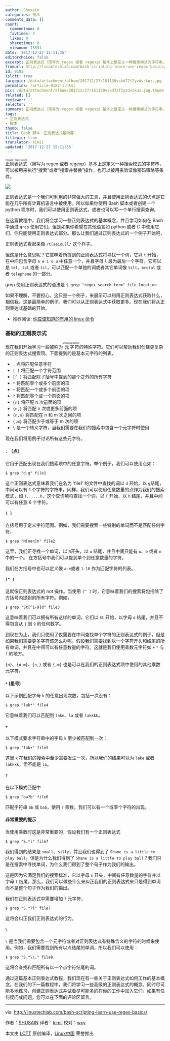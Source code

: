 ```yaml
---
author: Shusain
categories: 技术
comments_data: []
count:
  commentnum: 0
  favtimes: 3
  likes: 0
  sharetimes: 0
  viewnum: 15851
date: '2017-12-27 15:11:35'
editorchoice: false
excerpt: 正则表达式（简写为 regex 或者 regexp）基本上是定义一种搜索模式的字符串，可以被用来执行“搜索”或者“搜索并替换”操作，也可以被用来验证像密码策略等条件。
fromurl: http://linuxtechlab.com/bash-scripting-learn-use-regex-basics/
id: 9182
islctt: true
largepic: /data/attachment/album/201712/27/151130vskd72f2yzdvskuz.jpg
permalink: /article-9182-1.html
pic: /data/attachment/album/201712/27/151130vskd72f2yzdvskuz.jpg.thumb.jpg
related: []
reviewer: ''
selector: ''
summary: 正则表达式（简写为 regex 或者 regexp）基本上是定义一种搜索模式的字符串，可以被用来执行“搜索”或者“搜索并替换”操作，也可以被用来验证像密码策略等条件。
tags:
- 正则表达式
- 脚本
thumb: false
title: Bash 脚本：正则表达式基础篇
titlepic: true
translator: kimii
updated: '2017-12-27 15:11:35'
---
```


<ruby> 正则表达式 <rt>  Regular expressions </rt></ruby>（简写为 regex 或者 regexp）基本上是定义一种搜索模式的字符串，可以被用来执行“搜索”或者“搜索并替换”操作，也可以被用来验证像密码策略等条件。


![](/data/attachment/album/201712/27/151130vskd72f2yzdvskuz.jpg)


正则表达式是一个我们可利用的非常强大的工具，并且使用正则表达式的优点是它能在几乎所有计算机语言中被使用。所以如果你使用 Bash 脚本或者创建一个 python 程序时，我们可以使用正则表达式，或者也可以写一个单行搜索查询。


在这篇教程中，我们将会学习一些正则表达式的基本概念，并且学习如何在 Bash 中通过 `grep` 使用它们，但是如果你希望在其他语言如 python 或者 C 中使用它们，你只能使用正则表达式部分。那么让我们通过正则表达式的一个例子开始吧，


正则表达式看起来像 `/t[aeiou]l/` 这个样子。


但这是什么意思呢？它意味着所提到的正则表达式将寻找一个词，它以 `t` 开始，在中间包含字母 `a e i o u` 中任意一个，并且字母 `l` 最为最后一个字符。它可以是 `tel`，`tal` 或者 `til`，可以匹配一个单独的词或者其它单词像 `tilt`，`brutal` 或者 `telephone` 的一部分。


grep 使用正则表达式的语法是 `$ grep "regex_search_term" file_location`


如果不理解，不要担心，这只是一个例子，来展示可以利用正则表达式获取什么，相信我，这是最简单的例子。我们可以从正则表达式中获取更多。现在我们将从正则表达式基础的开始。


* 推荐阅读: [你应该知道的有用的 linux 命令](http://linuxtechlab.com/useful-linux-commands-you-should-know/)


### 基础的正则表示式


现在我们开始学习一些被称为<ruby> 元字符 <rt>  MetaCharacters </rt></ruby>的特殊字符。它们可以帮助我们创建更复杂的正则表达式搜索项。下面提到的是基本元字符的列表，


* `.` 点将匹配任意字符
* `[ ]` 将匹配一个字符范围
* `[^ ]` 将匹配除了括号中提到的那个之外的所有字符
* `*` 将匹配零个或多个前面的项
* `+` 将匹配一个或多个前面的项
* `?` 将匹配零个或一个前面的项
* `{n}` 将匹配 n 次前面的项
* `{n,}` 将匹配 n 次或更多前面的项
* `{n,m}` 将匹配在 n 和 m 次之间的项
* `{,m}` 将匹配少于或等于 m 次的项
* `\` 是一个转义字符，当我们需要在我们的搜索中包含一个元字符时使用


现在我们将用例子讨论所有这些元字符。


#### `.` （点）


它用于匹配出现在我们搜索项中的任意字符。举个例子，我们可以使用点如：



```
$ grep "d.g" file1

```

这个正则表达式意味着我们在名为 ‘file1’ 的文件中查找的词以 `d` 开始，以 `g`结尾，中间可以有 1 个字符的字符串。同样，我们可以使用任意数量的点作为我们的搜索模式，如 `T......h`，这个查询项将查找一个词，以 `T` 开始，以 `h` 结尾，并且中间可以有任意 6 个字符。


#### `[ ]`


方括号用于定义字符范围。例如，我们需要搜索一些特别的单词而不是匹配任何字符，



```
$ grep "N[oen]n" file2

```

这里，我们正寻找一个单词，以 `N`开头，以 `n` 结尾，并且中间只能有 `o`、`e` 或者 `n` 中的一个。 在方括号中我们可以提到单个到任意数量的字符。


我们在方括号中也可以定义像 `a-e`或者 `1-18` 作为匹配字符的列表。


#### `[^ ]`


这就像正则表达式的 not 操作。当使用 `[^ ]` 时，它意味着我们的搜索将包括除了方括号内提到的所有字符。例如，



```
$ grep "St[^1-9]d" file3

```

这意味着我们可以拥有所有这样的单词，它们以 `St` 开始，以字母 `d` 结尾，并且不得包含从 `1` 到 `9` 的任何数字。


到现在为止，我们只使用了仅需要在中间查找单个字符的正则表达式的例子，但是如果我们需要更多字符该怎么办呢。假设我们需要找到以一个字符开头和结尾的所有单词，并且在中间可以有任意数量的字符。这就是我们使用乘数元字符如 `+` `*` 与 `?` 的地方。


`{n}`、`{n,m}`、`{n,}` 或者 `{,m}` 也是可以在我们的正则表达式项中使用的其他乘数元字符。


#### `*` (星号)


以下示例匹配字母 `k` 的任意出现次数，包括一次没有：



```
$ grep "lak*" file4

```

它意味着我们可以匹配到 `lake`、`la` 或者 `lakkkk`。


#### `+`


以下模式要求字符串中的字母 `k` 至少被匹配到一次：



```
$ grep "lak+" file5

```

这里 `k` 在我们的搜索中至少需要发生一次，所以我们的结果可以为 `lake` 或者 `lakkkk`，但不能是 `la`。


#### `?`


在以下模式匹配中



```
$ grep "ba?b" file6

```

匹配字符串 `bb` 或 `bab`，使用 `?` 乘数，我们可以有一个或零个字符的出现。


#### 非常重要的提示


当使用乘数时这是非常重要的，假设我们有一个正则表达式



```
$ grep "S.*l" file7

```

我们得到的结果是 `small`、`silly`，并且我们也得到了 `Shane is a little to play ball`。但是为什么我们得到了 `Shane is a little to play ball`？我们只是在搜索中寻找单词，为什么我们得到了整个句子作为我们的输出。


这是因为它满足我们的搜索标准，它以字母 `s` 开头，中间有任意数量的字符并以字母 `l` 结尾。那么，我们可以做些什么来纠正我们的正则表达式来只是得到单词而不是整个句子作为我们的输出。


我们在正则表达式中需要增加 `?` 元字符，



```
$ grep "S.*?l" file7

```

这将会纠正我们正则表达式的行为。


#### `\`


`\` 是当我们需要包含一个元字符或者对正则表达式有特殊含义的字符的时候来使用。例如，我们需要找到所有以点结尾的单词，所以我们可以使用：



```
$ grep "S.*\\." file8

```

这将会查找和匹配所有以一个点字符结尾的词。


通过这篇基本正则表达式教程，我们现在有一些关于正则表达式如何工作的基本概念。在我们的下一篇教程中，我们将学习一些高级的正则表达式的概念。同时尽可能多地练习，创建正则表达式并试着尽可能多的在你的工作中加入它们。如果有任何疑问或问题，您可以在下面的评论区留言。




---


via: <http://linuxtechlab.com/bash-scripting-learn-use-regex-basics/>


作者：[SHUSAIN](http://linuxtechlab.com/author/shsuain/) 译者：[kimii](https://github.com/kimii) 校对：[wxy](https://github.com/wxy)


本文由 [LCTT](https://github.com/LCTT/TranslateProject) 原创编译，[Linux中国](https://linux.cn/) 荣誉推出